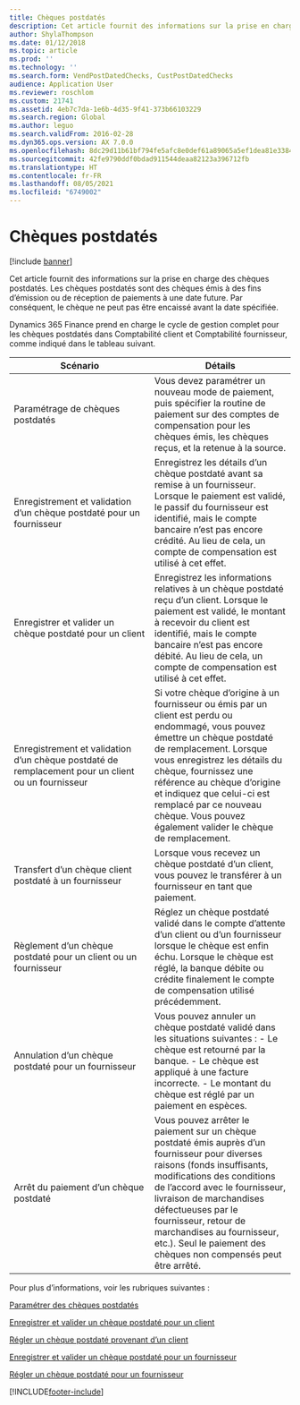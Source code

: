 ```yaml
---
title: Chèques postdatés
description: Cet article fournit des informations sur la prise en charge des chèques postdatés dans Microsoft Dynamics 365 Finance. Les chèques postdatés sont des chèques émis à des fins d’émission ou de réception de paiements à une date future. Par conséquent, le chèque ne peut pas être encaissé avant la date spécifiée.
author: ShylaThompson
ms.date: 01/12/2018
ms.topic: article
ms.prod: ''
ms.technology: ''
ms.search.form: VendPostDatedChecks, CustPostDatedChecks
audience: Application User
ms.reviewer: roschlom
ms.custom: 21741
ms.assetid: 4eb7c7da-1e6b-4d35-9f41-373b66103229
ms.search.region: Global
ms.author: leguo
ms.search.validFrom: 2016-02-28
ms.dyn365.ops.version: AX 7.0.0
ms.openlocfilehash: 8dc29d11b61bf794fe5afc8e0def61a89065a5ef1dea81e3384c1f5a950af281
ms.sourcegitcommit: 42fe9790ddf0bdad911544deaa82123a396712fb
ms.translationtype: HT
ms.contentlocale: fr-FR
ms.lasthandoff: 08/05/2021
ms.locfileid: "6749002"
---
```

# <a name="postdated-checks"></a>Chèques postdatés

[!include [banner](../includes/banner.md)]

Cet article fournit des informations sur la prise en charge des chèques postdatés. Les chèques postdatés sont des chèques émis à des fins d’émission ou de réception de paiements à une date future. Par conséquent, le chèque ne peut pas être encaissé avant la date spécifiée.

Dynamics 365 Finance prend en charge le cycle de gestion complet pour les chèques postdatés dans Comptabilité client et Comptabilité fournisseur, comme indiqué dans le tableau suivant.
<table>
<colgroup>
<col width="50%" />
<col width="50%" />
</colgroup>
<thead>
<tr class="header">
<th>Scénario</th>
<th>Détails</th>
</tr>
</thead>
<tbody>
<tr class="odd">
<td>Paramétrage de chèques postdatés</td>
<td>Vous devez paramétrer un nouveau mode de paiement, puis spécifier la routine de paiement sur des comptes de compensation pour les chèques émis, les chèques reçus, et la retenue à la source.</td>
</tr>
<tr class="even">
<td>Enregistrement et validation d’un chèque postdaté pour un fournisseur</td>
<td>Enregistrez les détails d’un chèque postdaté avant sa remise à un fournisseur. Lorsque le paiement est validé, le passif du fournisseur est identifié, mais le compte bancaire n’est pas encore crédité. Au lieu de cela, un compte de compensation est utilisé à cet effet. </td>
</tr>
<tr class="odd">
<td>Enregistrer et valider un chèque postdaté pour un client</td>
<td>Enregistrez les informations relatives à un chèque postdaté reçu d’un client. Lorsque le paiement est validé, le montant à recevoir du client est identifié, mais le compte bancaire n’est pas encore débité. Au lieu de cela, un compte de compensation est utilisé à cet effet.</td>
</tr>
<tr class="even">
<td>Enregistrement et validation d’un chèque postdaté de remplacement pour un client ou un fournisseur</td>
<td>
Si votre chèque d’origine à un fournisseur ou émis par un client est perdu ou endommagé, vous pouvez émettre un chèque postdaté de remplacement. Lorsque vous enregistrez les détails du chèque, fournissez une référence au chèque d’origine et indiquez que celui-ci est remplacé par ce nouveau chèque. Vous pouvez également valider le chèque de remplacement.</td>
</tr>
<tr class="odd">
<td>Transfert d’un chèque client postdaté à un fournisseur</td>
<td>Lorsque vous recevez un chèque postdaté d’un client, vous pouvez le transférer à un fournisseur en tant que paiement.</td>
</tr>
<tr class="even">
<td>Règlement d’un chèque postdaté pour un client ou un fournisseur</td>
<td>Réglez un chèque postdaté validé dans le compte d’attente d’un client ou d’un fournisseur lorsque le chèque est enfin échu. Lorsque le chèque est réglé, la banque débite ou crédite finalement le compte de compensation utilisé précédemment.</td>
</tr>
<tr class="odd">
<td>Annulation d’un chèque postdaté pour un fournisseur</td>
<td>Vous pouvez annuler un chèque postdaté validé dans les situations suivantes : - Le chèque est retourné par la banque.
- Le chèque est appliqué à une facture incorrecte.
- Le montant du chèque est réglé par un paiement en espèces.
  </td>
  </tr>
  <tr class="even">
  <td>Arrêt du paiement d’un chèque postdaté</td>
  <td>Vous pouvez arrêter le paiement sur un chèque postdaté émis auprès d’un fournisseur pour diverses raisons (fonds insuffisants, modifications des conditions de l’accord avec le fournisseur, livraison de marchandises défectueuses par le fournisseur, retour de marchandises au fournisseur, etc.). Seul le paiement des chèques non compensés peut être arrêté.</td>
  </tr>
  </tbody>
  </table>



Pour plus d’informations, voir les rubriques suivantes :

[Paramétrer des chèques postdatés](tasks/set-up-postdated-checks.md)

[Enregistrer et valider un chèque postdaté pour un client](tasks/register-post-postdated-check-customer.md)

[Régler un chèque postdaté provenant d’un client](tasks/settle-postdated-check-customer.md)

[Enregistrer et valider un chèque postdaté pour un fournisseur](tasks/register-post-postdated-check-vendor.md) 

[Régler un chèque postdaté pour un fournisseur](tasks/settle-postdated-check-vendor.md)





[!INCLUDE[footer-include](../../includes/footer-banner.md)]